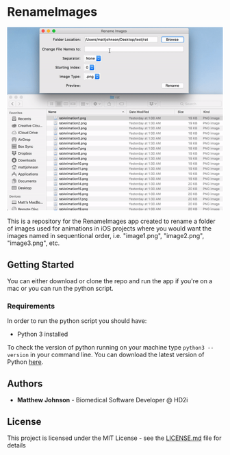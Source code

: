 # RenameImages

![](https://github.com/HD2i/RenameImages/blob/master/renameImages.gif)

This is a repository for the RenameImages app created to rename a folder of images used for animations in iOS projects where you would want the images named in sequentional order, i.e. "image1.png", "image2.png", "image3.png", etc.


## Getting Started

You can either download or clone the repo and run the app if you're on a mac or you can run the python script.

### Requirements

In order to run the python script you should have:

* Python 3 installed 

To check the version of python running on your machine type `python3 --version` in your command line. You can download the latest version of Python [here](https://www.python.org/downloads/).

## Authors

* **Matthew Johnson** - Biomedical Software Developer @ HD2i


## License

This project is licensed under the MIT License - see the [LICENSE.md](LICENSE.md) file for details


